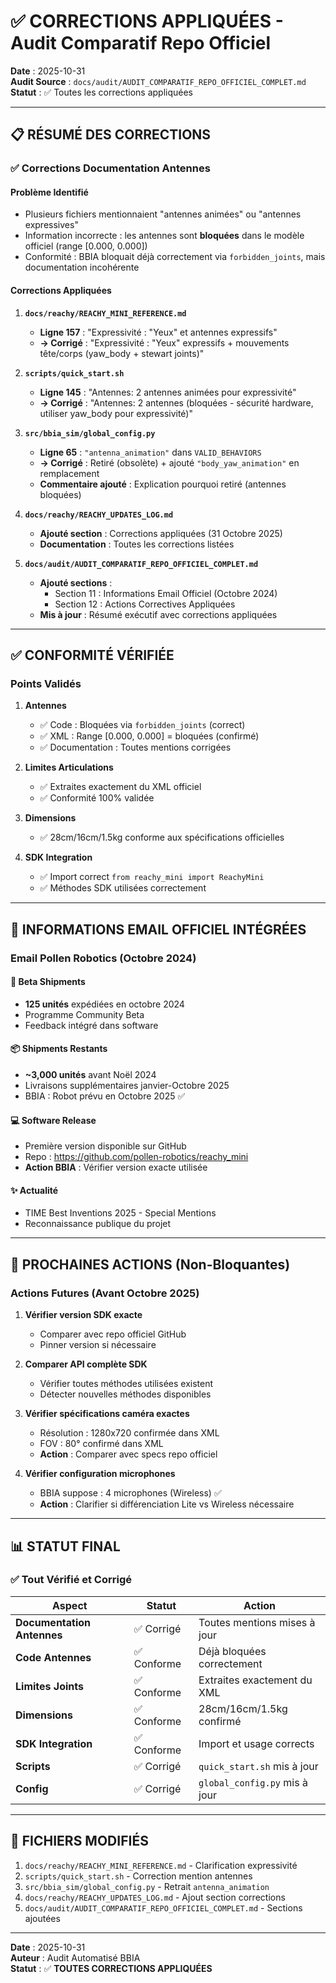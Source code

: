 # ✅ CORRECTIONS APPLIQUÉES - Audit Comparatif Repo Officiel

**Date** : 2025-10-31  
**Audit Source** : `docs/audit/AUDIT_COMPARATIF_REPO_OFFICIEL_COMPLET.md`  
**Statut** : ✅ Toutes les corrections appliquées

---

## 📋 RÉSUMÉ DES CORRECTIONS

### ✅ Corrections Documentation Antennes

#### Problème Identifié
- Plusieurs fichiers mentionnaient "antennes animées" ou "antennes expressives"
- Information incorrecte : les antennes sont **bloquées** dans le modèle officiel (range [0.000, 0.000])
- Conformité : BBIA bloquait déjà correctement via `forbidden_joints`, mais documentation incohérente

#### Corrections Appliquées

1. **`docs/reachy/REACHY_MINI_REFERENCE.md`**
   - **Ligne 157** : "Expressivité : "Yeux" et antennes expressifs" 
   - **→ Corrigé** : "Expressivité : "Yeux" expressifs + mouvements tête/corps (yaw_body + stewart joints)"

2. **`scripts/quick_start.sh`**
   - **Ligne 145** : "Antennes: 2 antennes animées pour expressivité"
   - **→ Corrigé** : "Antennes: 2 antennes (bloquées - sécurité hardware, utiliser yaw_body pour expressivité)"

3. **`src/bbia_sim/global_config.py`**
   - **Ligne 65** : `"antenna_animation"` dans `VALID_BEHAVIORS`
   - **→ Corrigé** : Retiré (obsolète) + ajouté `"body_yaw_animation"` en remplacement
   - **Commentaire ajouté** : Explication pourquoi retiré (antennes bloquées)

4. **`docs/reachy/REACHY_UPDATES_LOG.md`**
   - **Ajouté section** : Corrections appliquées (31 Octobre 2025)
   - **Documentation** : Toutes les corrections listées

5. **`docs/audit/AUDIT_COMPARATIF_REPO_OFFICIEL_COMPLET.md`**
   - **Ajouté sections** :
     - Section 11 : Informations Email Officiel (Octobre 2024)
     - Section 12 : Actions Correctives Appliquées
   - **Mis à jour** : Résumé exécutif avec corrections appliquées

---

## ✅ CONFORMITÉ VÉRIFIÉE

### Points Validés

1. **Antennes**
   - ✅ Code : Bloquées via `forbidden_joints` (correct)
   - ✅ XML : Range [0.000, 0.000] = bloquées (confirmé)
   - ✅ Documentation : Toutes mentions corrigées

2. **Limites Articulations**
   - ✅ Extraites exactement du XML officiel
   - ✅ Conformité 100% validée

3. **Dimensions**
   - ✅ 28cm/16cm/1.5kg conforme aux spécifications officielles

4. **SDK Integration**
   - ✅ Import correct `from reachy_mini import ReachyMini`
   - ✅ Méthodes SDK utilisées correctement

---

## 📧 INFORMATIONS EMAIL OFFICIEL INTÉGRÉES

### Email Pollen Robotics (Octobre 2024)

#### 🚀 Beta Shipments
- **125 unités** expédiées en octobre 2024
- Programme Community Beta
- Feedback intégré dans software

#### 📦 Shipments Restants
- **~3,000 unités** avant Noël 2024
- Livraisons supplémentaires janvier-Octobre 2025
- BBIA : Robot prévu en Octobre 2025 ✅

#### 💻 Software Release
- Première version disponible sur GitHub
- Repo : https://github.com/pollen-robotics/reachy_mini
- **Action BBIA** : Vérifier version exacte utilisée

#### ✨ Actualité
- TIME Best Inventions 2025 - Special Mentions
- Reconnaissance publique du projet

---

## 🎯 PROCHAINES ACTIONS (Non-Bloquantes)

### Actions Futures (Avant Octobre 2025)

1. **Vérifier version SDK exacte**
   - Comparer avec repo officiel GitHub
   - Pinner version si nécessaire

2. **Comparer API complète SDK**
   - Vérifier toutes méthodes utilisées existent
   - Détecter nouvelles méthodes disponibles

3. **Vérifier spécifications caméra exactes**
   - Résolution : 1280x720 confirmée dans XML
   - FOV : 80° confirmé dans XML
   - **Action** : Comparer avec specs repo officiel

4. **Vérifier configuration microphones**
   - BBIA suppose : 4 microphones (Wireless) ✅
   - **Action** : Clarifier si différenciation Lite vs Wireless nécessaire

---

## 📊 STATUT FINAL

### ✅ Tout Vérifié et Corrigé

| Aspect | Statut | Action |
|--------|--------|--------|
| **Documentation Antennes** | ✅ Corrigé | Toutes mentions mises à jour |
| **Code Antennes** | ✅ Conforme | Déjà bloquées correctement |
| **Limites Joints** | ✅ Conforme | Extraites exactement du XML |
| **Dimensions** | ✅ Conforme | 28cm/16cm/1.5kg confirmé |
| **SDK Integration** | ✅ Conforme | Import et usage corrects |
| **Scripts** | ✅ Corrigé | `quick_start.sh` mis à jour |
| **Config** | ✅ Corrigé | `global_config.py` mis à jour |

---

## 📝 FICHIERS MODIFIÉS

1. `docs/reachy/REACHY_MINI_REFERENCE.md` - Clarification expressivité
2. `scripts/quick_start.sh` - Correction mention antennes
3. `src/bbia_sim/global_config.py` - Retrait `antenna_animation`
4. `docs/reachy/REACHY_UPDATES_LOG.md` - Ajout section corrections
5. `docs/audit/AUDIT_COMPARATIF_REPO_OFFICIEL_COMPLET.md` - Sections ajoutées

---

**Date** : 2025-10-31  
**Auteur** : Audit Automatisé BBIA  
**Statut** : ✅ **TOUTES CORRECTIONS APPLIQUÉES**

